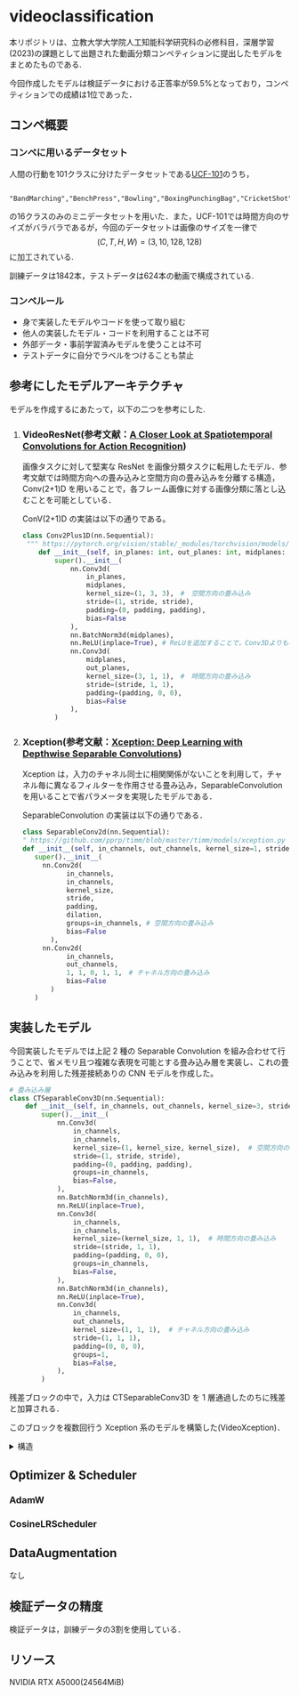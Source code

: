# videoclassification
本リポジトリは、立教大学大学院人工知能科学研究科の必修科目，深層学習(2023)の課題として出題された動画分類コンペティションに提出したモデルをまとめたものである.

今回作成したモデルは検証データにおける正答率が59.5%となっており，コンペティションでの成績は1位であった．

## コンペ概要
### コンペに用いるデータセット

 人間の行動を101クラスに分けたデータセットである[UCF-101](https://arxiv.org/abs/1212.0402)のうち，
 ```text
     "BandMarching","BenchPress","Bowling","BoxingPunchingBag","CricketShot","Drumming","HorseRiding","IceDancing","PlayingCello","PlayingDaf","PlayingDhol","PlayingGuitar","PlayingSitar","Punch","ShavingBeard","TennisSwing"
 ```
 の16クラスのみのミニデータセットを用いた．また，UCF-101では時間方向のサイズがバラバラであるが，今回のデータセットは画像のサイズを一律で
 $$(C,T,H,W)=(3,10,128,128)$$
に加工されている.

訓練データは1842本，テストデータは624本の動画で構成されている.
### コンペルール
- 身で実装したモデルやコードを使って取り組む
- 他人の実装したモデル・コードを利用することは不可
- 外部データ・事前学習済みモデルを使うことは不可
- テストデータに自分でラベルをつけることも禁止

## 参考にしたモデルアーキテクチャ
モデルを作成するにあたって，以下の二つを参考にした.

1. ### VideoResNet(参考文献：[A Closer Look at Spatiotemporal Convolutions for Action Recognition](https://arxiv.org/abs/1711.11248))

   画像タスクに対して堅実な ResNet を画像分類タスクに転用したモデル．参考文献では時間方向への畳み込みと空間方向の畳み込みを分離する構造，Conv(2+1)D を用いることで，各フレーム画像に対する画像分類に落とし込むことを可能としている．

   ConV(2+1)D の実装は以下の通りである。

   ```python
   class Conv2Plus1D(nn.Sequential):
    """ https://pytorch.org/vision/stable/_modules/torchvision/models/video/resnet.html より引用・加筆修正"""
       def __init__(self, in_planes: int, out_planes: int, midplanes: int, stride: int = 1, padding: int = 1) -> None:
           super().__init__(
               nn.Conv3d(
                   in_planes,
                   midplanes,
                   kernel_size=(1, 3, 3),　#　空間方向の畳み込み
                   stride=(1, stride, stride),
                   padding=(0, padding, padding),
                   bias=False
               ),
               nn.BatchNorm3d(midplanes),
               nn.ReLU(inplace=True), # ReLUを追加することで，Conv3Dよりも複雑な表現が得られる．
               nn.Conv3d(
                   midplanes,
                   out_planes,
                   kernel_size=(3, 1, 1),　#　時間方向の畳み込み
                   stride=(stride, 1, 1),
                   padding=(padding, 0, 0),
                   bias=False
               ),
           )
   ```

2. ### Xception(参考文献：[Xception: Deep Learning with Depthwise Separable Convolutions](https://arxiv.org/abs/1610.02357))

   Xception は，入力のチャネル同士に相関関係がないことを利用して，チャネル毎に異なるフィルターを作用させる畳み込み，SeparableConvolution を用いることで省パラメータを実現したモデルである．

   SeparableConvolution の実装は以下の通りである．

   ```python
   class SeparableConv2d(nn.Sequential):
   " https://github.com/pprp/timm/blob/master/timm/models/xception.py より引用・加筆修正"
   def __init__(self, in_channels, out_channels, kernel_size=1, stride=1, padding=0, dilation=1) -> None:
      super().__init__(
        nn.Conv2d(
              in_channels,
              in_channels,
              kernel_size,
              stride,
              padding,
              dilation,
              groups=in_channels, # 空間方向の畳み込み
              bias=False
          ),
        nn.Conv2d(
              in_channels,
              out_channels,
              1, 1, 0, 1, 1,　# チャネル方向の畳み込み
              bias=False
          )
      )
   ```

## 実装したモデル

今回実装したモデルでは上記 2 種の Separable Convolution を組み合わせて行うことで、省メモリ且つ複雑な表現を可能とする畳み込み層を実装し、これの畳み込みを利用した残差接続ありの CNN モデルを作成した。

```python
# 畳み込み層
class CTSeparableConv3D(nn.Sequential):
    def __init__(self, in_channels, out_channels, kernel_size=3, stride=1, padding=1):
        super().__init__(
            nn.Conv3d(
                in_channels,
                in_channels,
                kernel_size=(1, kernel_size, kernel_size),  # 空間方向の畳み込み
                stride=(1, stride, stride),
                padding=(0, padding, padding),
                groups=in_channels,
                bias=False,
            ),
            nn.BatchNorm3d(in_channels),
            nn.ReLU(inplace=True),
            nn.Conv3d(
                in_channels,
                in_channels,
                kernel_size=(kernel_size, 1, 1),  # 時間方向の畳み込み
                stride=(stride, 1, 1),
                padding=(padding, 0, 0),
                groups=in_channels,
                bias=False,
            ),
            nn.BatchNorm3d(in_channels),
            nn.ReLU(inplace=True),
            nn.Conv3d(
                in_channels,
                out_channels,
                kernel_size=(1, 1, 1),  # チャネル方向の畳み込み
                stride=(1, 1, 1),
                padding=(0, 0, 0),
                groups=1,
                bias=False,
            ),
        )
```

残差ブロックの中で，入力は CTSeparableConv3D を 1 層通過したのちに残差と加算される．

このブロックを複数回行う Xception 系のモデルを構築した(VideoXception)．



<details><summary>構造</summary><div>

```text
==========================================================================================
Layer (type:depth-idx)                   Output Shape              Param #
==========================================================================================
VideoXception                            [64, 16]                  --
├─BatchNorm3d: 1-1                       [64, 3, 10, 128, 128]     6
├─Conv3d: 1-2                            [64, 3, 10, 128, 128]     12
├─ResidualBlock: 1-3                     [64, 64, 10, 128, 128]    --
│    └─CTSeparableConv3D: 2-1            [64, 64, 10, 128, 128]    --
│    │    └─Conv3d: 3-1                  [64, 3, 10, 128, 128]     27
│    │    └─BatchNorm3d: 3-2             [64, 3, 10, 128, 128]     6
│    │    └─ReLU: 3-3                    [64, 3, 10, 128, 128]     --
│    │    └─Conv3d: 3-4                  [64, 3, 10, 128, 128]     9
│    │    └─BatchNorm3d: 3-5             [64, 3, 10, 128, 128]     6
│    │    └─ReLU: 3-6                    [64, 3, 10, 128, 128]     --
│    │    └─Conv3d: 3-7                  [64, 64, 10, 128, 128]    192
│    └─Conv3d: 2-2                       [64, 64, 10, 128, 128]    256
│    └─ReLU: 2-3                         [64, 64, 10, 128, 128]    --
├─MaxPool3d: 1-4                         [64, 64, 10, 64, 64]      --
├─ResidualBlock: 1-5                     [64, 128, 10, 64, 64]     --
│    └─CTSeparableConv3D: 2-4            [64, 128, 10, 64, 64]     --
│    │    └─Conv3d: 3-8                  [64, 64, 10, 64, 64]      576
│    │    └─BatchNorm3d: 3-9             [64, 64, 10, 64, 64]      128
│    │    └─ReLU: 3-10                   [64, 64, 10, 64, 64]      --
│    │    └─Conv3d: 3-11                 [64, 64, 10, 64, 64]      192
│    │    └─BatchNorm3d: 3-12            [64, 64, 10, 64, 64]      128
│    │    └─ReLU: 3-13                   [64, 64, 10, 64, 64]      --
│    │    └─Conv3d: 3-14                 [64, 128, 10, 64, 64]     8,192
│    └─Conv3d: 2-5                       [64, 128, 10, 64, 64]     8,320
│    └─ReLU: 2-6                         [64, 128, 10, 64, 64]     --
├─MaxPool3d: 1-6                         [64, 128, 10, 32, 32]     --
├─ResidualBlock: 1-7                     [64, 256, 10, 32, 32]     --
│    └─CTSeparableConv3D: 2-7            [64, 256, 10, 32, 32]     --
│    │    └─Conv3d: 3-15                 [64, 128, 10, 32, 32]     1,152
│    │    └─BatchNorm3d: 3-16            [64, 128, 10, 32, 32]     256
│    │    └─ReLU: 3-17                   [64, 128, 10, 32, 32]     --
│    │    └─Conv3d: 3-18                 [64, 128, 10, 32, 32]     384
│    │    └─BatchNorm3d: 3-19            [64, 128, 10, 32, 32]     256
│    │    └─ReLU: 3-20                   [64, 128, 10, 32, 32]     --
│    │    └─Conv3d: 3-21                 [64, 256, 10, 32, 32]     32,768
│    └─Conv3d: 2-8                       [64, 256, 10, 32, 32]     33,024
│    └─ReLU: 2-9                         [64, 256, 10, 32, 32]     --
├─MaxPool3d: 1-8                         [64, 256, 10, 16, 16]     --
├─ResidualBlock: 1-9                     [64, 512, 10, 16, 16]     --
│    └─CTSeparableConv3D: 2-10           [64, 512, 10, 16, 16]     --
│    │    └─Conv3d: 3-22                 [64, 256, 10, 16, 16]     2,304
│    │    └─BatchNorm3d: 3-23            [64, 256, 10, 16, 16]     512
│    │    └─ReLU: 3-24                   [64, 256, 10, 16, 16]     --
│    │    └─Conv3d: 3-25                 [64, 256, 10, 16, 16]     768
│    │    └─BatchNorm3d: 3-26            [64, 256, 10, 16, 16]     512
│    │    └─ReLU: 3-27                   [64, 256, 10, 16, 16]     --
│    │    └─Conv3d: 3-28                 [64, 512, 10, 16, 16]     131,072
│    └─Conv3d: 2-11                      [64, 512, 10, 16, 16]     131,584
│    └─ReLU: 2-12                        [64, 512, 10, 16, 16]     --
├─AdaptiveAvgPool3d: 1-10                [64, 512, 1, 1, 1]        --
├─Linear: 1-11                           [64, 16]                  8,208
==========================================================================================
Total params: 360,850
Trainable params: 360,850
Non-trainable params: 0
Total mult-adds (G): 138.16
==========================================================================================
Input size (MB): 125.83
Forward/backward pass size (MB): 31037.86
Params size (MB): 1.44
Estimated Total Size (MB): 31165.13
==========================================================================================
```

</div></details>


## Optimizer & Scheduler

### AdamW
### CosineLRScheduler

## DataAugmentation
なし

## 検証データの精度
検証データは，訓練データの3割を使用している．

## リソース
NVIDIA RTX A5000(24564MiB)

